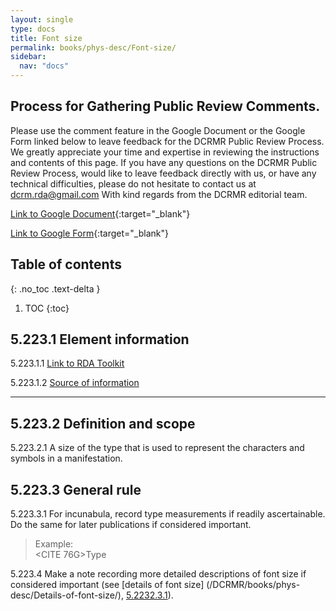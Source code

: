 ```yaml
---
layout: single
type: docs
title: Font size
permalink: books/phys-desc/Font-size/
sidebar:
  nav: "docs"
---
```


## Process for Gathering Public Review Comments.
Please use the comment feature in the Google Document or the Google Form linked below to leave feedback for the DCRMR Public Review Process.  We greatly appreciate your time and expertise in reviewing the instructions and contents of this page.  If you have any questions on the DCRMR Public Review Process, would like to leave feedback directly with us, or have any technical difficulties, please do not hesitate to contact us at dcrm.rda@gmail.com  With kind regards from the DCRMR editorial team.

[Link to Google Document](https://docs.google.com/document/d/1QE_B1_J0fbKqgb57W7MbM7qWsFLvti8q4gO1g62mS18/edit){:target="_blank"}

[Link to Google Form](https://docs.google.com/forms/d/e/1FAIpQLSdNtJkbY1mngdTcvCoB7zZcpaIuuKHvlbyiidP-QunDy14VcQ/viewform){:target="_blank"}

## Table of contents
{: .no_toc .text-delta }

1. TOC
{:toc}

## 5.223.1 Element information

<a name="5.223.1.1">5.223.1.1</a> [Link to RDA Toolkit](https://beta.rdatoolkit.org/en-US_ala-74fe21a0-69e8-3a00-9ce0-a47f8b372d71)

<a name="5.223.1.2">5.223.1.2</a> [Source of information](/DCRMR/books/phys-desc/) 

---

## 5.223.2 Definition and scope

<a name="5.223.2.1">5.223.2.1</a> A size of the type that is used to represent the characters and symbols in a manifestation.

## 5.223.3 General rule 

<a name="5.223.3.1">5.223.3.1</a> For incunabula, record type measurements if readily ascertainable. Do the same for later publications if considered important.

>Example:  
><CITE 76G>Type</CITE>

<a name="5.223.4">5.223.4</a> Make a note recording more detailed descriptions of font size if considered important (see [details of font size] (/DCRMR/books/phys-desc/Details-of-font-size/), [5.2232.3.1](/DCRMR/books/phys-desc/Details-of-font-size/#5.2232.3.1)).

